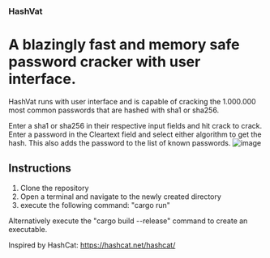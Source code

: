 ### HashVat
# A blazingly fast and memory safe password cracker with user interface.

HashVat runs with user interface and is capable of cracking the 1.000.000 most common passwords that are hashed with sha1 or sha256.

Enter a sha1 or sha256 in their respective input fields and hit crack to crack.
Enter a password in the Cleartext field and select either algorithm to get the hash. This also adds the password to the list of known passwords.
![image](https://user-images.githubusercontent.com/87128575/205406834-54f17951-a248-4384-a2a0-60775786ae3e.png)

## Instructions
1. Clone the repository
2. Open a terminal and navigate to the newly created directory
3. execute the following command: "cargo run" 

Alternatively execute the "cargo build --release" command to create an executable.

Inspired by HashCat:
https://hashcat.net/hashcat/
